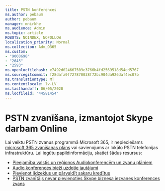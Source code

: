 ```yaml
---
title: PSTN konferences
ms.author: pebaum
author: pebaum
manager: mnirkhe
ms.audience: Admin
ms.topic: article
ROBOTS: NOINDEX, NOFOLLOW
localization_priority: Normal
ms.collection: Adm_O365
ms.custom:
- "9000698"
- "2645"
- "2593"
ms.openlocfilehash: e7492d024667509e3766b4fd2569518d54ed5767
ms.sourcegitcommit: f28dafa0f727870038f72bc904da926daf4ec07b
ms.translationtype: MT
ms.contentlocale: lv-LV
ms.lasthandoff: 06/05/2020
ms.locfileid: "44581454"
---
```

# <a name="pstn-calling-with-skype-for-business-online"></a>PSTN zvanīšana, izmantojot Skype darbam Online

Lai veiktu PSTN zvanus programmā Microsoft 365, ir nepieciešams [microsoft 365 zvanīšanas plāns](https://docs.microsoft.com/microsoftteams/what-is-phone-system-in-office-365#more-about-calling-plans) vai savienojums ar lokālo PSTN telefonijas infrastruktūru. Lai iegūtu papildinformāciju, skatiet šādus resursus: 

- [Pieejamība valstīs un reģionos Audiokonferencēm un zvanu plāniem](https://docs.microsoft.com/microsoftteams/country-and-region-availability-for-audio-conferencing-and-calling-plans/country-and-region-availability-for-audio-conferencing-and-calling-plans) 
- [Audio konferences bieži uzdotie jautājumi](https://docs.microsoft.com/microsoftteams/audio-conferencing-common-questions)
- [Pievienot līdzekļus un pārvaldīt sakaru kredītus](https://docs.microsoft.com/microsoftteams/add-funds-and-manage-communications-credits)
- [PSTN zvanītājs nevar pievienoties Skype biznesa iezvanes konferences zvans](https://docs.microsoft.com/SkypeForBusiness/troubleshoot/online-conferencing/pstn-callers-cant-join-dial-in-call)